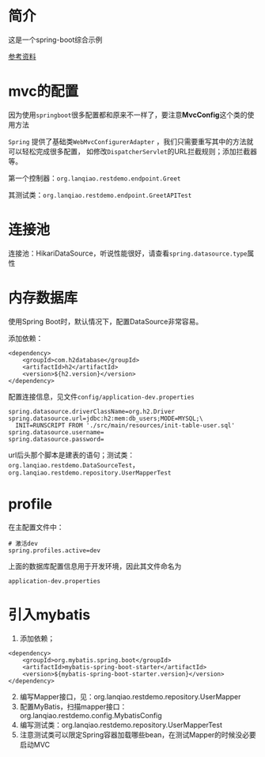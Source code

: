 # 简介

这是一个spring-boot综合示例

[参考资料](http://blog.csdn.net/column/details/spring-boot.html?&page=2)


# mvc的配置

因为使用`springboot`很多配置都和原来不一样了，要注意**MvcConfig**这个类的使用方法

`Spring` 提供了基础类`WebMvcConfigurerAdapter` ，我们只需要重写其中的方法就可以轻松完成很多配置，
如修改`DispatcherServlet`的URL拦截规则；添加拦截器等。

第一个控制器：`org.lanqiao.restdemo.endpoint.Greet`

其测试类：`org.lanqiao.restdemo.endpoint.GreetAPITest`

# 连接池

连接池：HikariDataSource，听说性能很好，请查看`spring.datasource.type`属性

# 内存数据库

使用Spring Boot时，默认情况下，配置DataSource非常容易。

添加依赖：

    <dependency>
        <groupId>com.h2database</groupId>
        <artifactId>h2</artifactId>
        <version>${h2.version}</version>
    </dependency>

配置连接信息，见文件`config/application-dev.properties`

    spring.datasource.driverClassName=org.h2.Driver
    spring.datasource.url=jdbc:h2:mem:db_users;MODE=MYSQL;\
      INIT=RUNSCRIPT FROM './src/main/resources/init-table-user.sql'
    spring.datasource.username=
    spring.datasource.password=
    
url后头那个脚本是建表的语句；测试类：`org.lanqiao.restdemo.DataSourceTest`，`org.lanqiao.restdemo.repository.UserMapperTest`

# profile

在主配置文件中：

    # 激活dev
    spring.profiles.active=dev
    
上面的数据库配置信息用于开发环境，因此其文件命名为

    application-dev.properties
    
# 引入mybatis

1. 添加依赖；

```    
<dependency>
    <groupId>org.mybatis.spring.boot</groupId>
    <artifactId>mybatis-spring-boot-starter</artifactId>
    <version>${mybatis-spring-boot-starter.version}</version>
</dependency>
```

2. 编写Mapper接口，见：org.lanqiao.restdemo.repository.UserMapper
3. 配置MyBatis，扫描mapper接口：org.lanqiao.restdemo.config.MybatisConfig
4. 编写测试类：org.lanqiao.restdemo.repository.UserMapperTest
5. 注意测试类可以限定Spring容器加载哪些bean，在测试Mapper的时候没必要启动MVC

